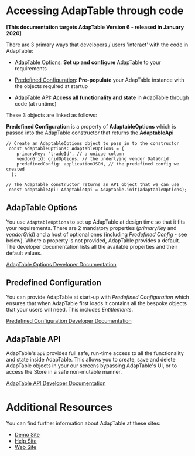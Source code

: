 # Accessing AdapTable through code

**[This documentation targets AdapTable Version 6 - released in January 2020]**

There are 3 primary ways that developers / users 'interact' with the code in AdapTable:

- [AdapTable Options](./interfaces/_adaptableOptions_adaptableOptions_.adaptableOptions.html): **Set up and configure** AdapTable to your requirements

- [Predefined Configuration](./interfaces/_predefinedconfig_predefinedconfig_.predefinedconfig.html): **Pre-populate** your AdapTable instance with the objects required at startup 

- [AdapTable API](interfaces/_api_adaptableApi_.adaptableApi.html): **Access all functionality and state** in AdapTable through code (at runtime) 

These 3 objects are linked as follows: 

**Predefined Configuration** is a property of **AdaptableOptions** which is passed into the AdapTable constructor that returns the **AdaptableApi**

```tsx
// Create an AdaptableOptions object to pass in to the constructor
 const adaptableOptions: AdaptableOptions = {
    primaryKey: 'tradeId', // a unique column
    vendorGrid: gridOptions, // the underlying vendor DataGrid
    predefinedConfig: applicationJSON, // the predefined config we created
  };

// The AdapTable constructor returns an API object that we can use
 const adaptableApi: AdaptableApi = Adaptable.init(adaptableOptions);
```

## AdapTable Options

You use `AdaptableOptions` to set up AdapTable at design time so that it fits your requirements. There are 2 mandatory properties (_primaryKey_ and _vendorGrid_) and a host of optional ones (including _Predefined Config_ - see below). Where a property is not provided, AdapTable provides a default. The developer documentation lists all the available properties and their default values.

[AdapTable Options Developer Documentation](./interfaces/_adaptableOptions_adaptableOptions_.adaptableOptions.html)

## Predefined Configuration

You can provide  AdapTable at start-up with _Predefined Configuration_ which ensures that when AdapTable first loads it contains all the bespoke objects that your users will need. This includes *Entitlements*.

[Predefined Configuration Developer Documentation](./interfaces/_predefinedconfig_predefinedconfig_.predefinedconfig.html)


## AdapTable API

AdapTable's `api` provides full safe, run-time access to all the functionality and state inside AdapTable. This allows you to create, save and delete AdapTable objects in your our screens bypassing AdapTable's UI, or to access the Store in a safe non-mutable manner.

[AdapTable API Developer Documentation](interfaces/_api_adaptableApi_.adaptableApi.html)


# Additional Resources

You can find further information about AdapTable at these sites:

- [Demo Site](https://demo.adaptableblotter.com)
- [Help Site](https://adaptabletools.zendesk.com/hc/en-us)
- [Web Site](http://www.adaptabletools.com)

